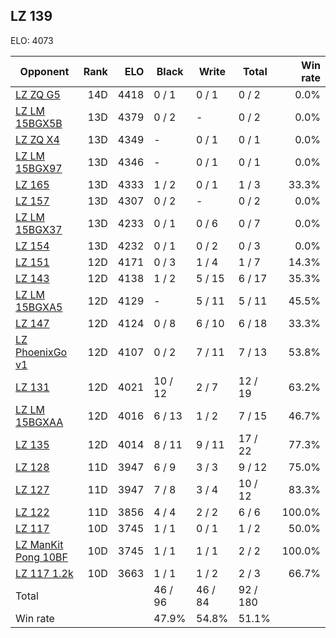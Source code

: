 ## LZ 139 ##

ELO: 4073

Opponent | Rank | ELO | Black | Write | Total | Win rate
---------|-----:|----:|-------|-------|-------|-------:
[LZ ZQ G5](LZ%20ZQ%20G5.md) | 14D | 4418 | 0 / 1 | 0 / 1 | 0 / 2 | 0.0%
[LZ LM 15BGX5B](LZ%20LM%2015BGX5B.md) | 13D | 4379 | 0 / 2 | - | 0 / 2 | 0.0%
[LZ ZQ X4](LZ%20ZQ%20X4.md) | 13D | 4349 | - | 0 / 1 | 0 / 1 | 0.0%
[LZ LM 15BGX97](LZ%20LM%2015BGX97.md) | 13D | 4346 | - | 0 / 1 | 0 / 1 | 0.0%
[LZ 165](LZ%20165.md) | 13D | 4333 | 1 / 2 | 0 / 1 | 1 / 3 | 33.3%
[LZ 157](LZ%20157.md) | 13D | 4307 | 0 / 2 | - | 0 / 2 | 0.0%
[LZ LM 15BGX37](LZ%20LM%2015BGX37.md) | 13D | 4233 | 0 / 1 | 0 / 6 | 0 / 7 | 0.0%
[LZ 154](LZ%20154.md) | 13D | 4232 | 0 / 1 | 0 / 2 | 0 / 3 | 0.0%
[LZ 151](LZ%20151.md) | 12D | 4171 | 0 / 3 | 1 / 4 | 1 / 7 | 14.3%
[LZ 143](LZ%20143.md) | 12D | 4138 | 1 / 2 | 5 / 15 | 6 / 17 | 35.3%
[LZ LM 15BGXA5](LZ%20LM%2015BGXA5.md) | 12D | 4129 | - | 5 / 11 | 5 / 11 | 45.5%
[LZ 147](LZ%20147.md) | 12D | 4124 | 0 / 8 | 6 / 10 | 6 / 18 | 33.3%
[LZ PhoenixGo v1](LZ%20PhoenixGo%20v1.md) | 12D | 4107 | 0 / 2 | 7 / 11 | 7 / 13 | 53.8%
[LZ 131](LZ%20131.md) | 12D | 4021 | 10 / 12 | 2 / 7 | 12 / 19 | 63.2%
[LZ LM 15BGXAA](LZ%20LM%2015BGXAA.md) | 12D | 4016 | 6 / 13 | 1 / 2 | 7 / 15 | 46.7%
[LZ 135](LZ%20135.md) | 12D | 4014 | 8 / 11 | 9 / 11 | 17 / 22 | 77.3%
[LZ 128](LZ%20128.md) | 11D | 3947 | 6 / 9 | 3 / 3 | 9 / 12 | 75.0%
[LZ 127](LZ%20127.md) | 11D | 3947 | 7 / 8 | 3 / 4 | 10 / 12 | 83.3%
[LZ 122](LZ%20122.md) | 11D | 3856 | 4 / 4 | 2 / 2 | 6 / 6 | 100.0%
[LZ 117](LZ%20117.md) | 10D | 3745 | 1 / 1 | 0 / 1 | 1 / 2 | 50.0%
[LZ ManKit Pong 10BF](LZ%20ManKit%20Pong%2010BF.md) | 10D | 3745 | 1 / 1 | 1 / 1 | 2 / 2 | 100.0%
[LZ 117 1.2k](LZ%20117%201.2k.md) | 10D | 3663 | 1 / 1 | 1 / 2 | 2 / 3 | 66.7%
Total | | | 46 / 96 | 46 / 84 | 92 / 180 | 
Win rate| | | 47.9% | 54.8% | 51.1% | 
